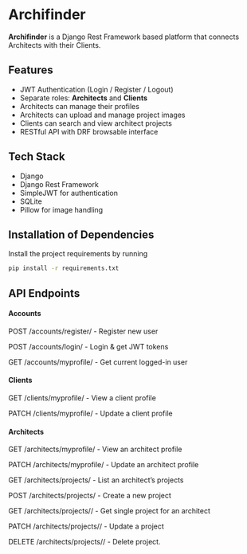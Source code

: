 # Archifinder

**Archifinder** is a Django Rest Framework based platform that connects Architects with their Clients.

##  Features
- JWT Authentication (Login / Register / Logout)
- Separate roles: **Architects** and **Clients**
- Architects can manage their profiles
- Architects can upload and manage project images
- Clients can search and view architect projects
- RESTful API with DRF browsable interface

## Tech Stack

- Django
- Django Rest Framework
- SimpleJWT for authentication
- SQLite 
- Pillow for image handling

## Installation of Dependencies
Install the project requirements by running

```bash
pip install -r requirements.txt
```

## API Endpoints
#### Accounts

POST /accounts/register/  -  Register new user

POST /accounts/login/ -  Login & get JWT tokens

GET /accounts/myprofile/ - Get current logged-in user

#### Clients

GET /clients/myprofile/ - View  a client profile

PATCH /clients/myprofile/ - Update a client profile

#### Architects

GET /architects/myprofile/ - View an architect profile

PATCH /architects/myprofile/ - Update an architect profile

GET /architects/projects/ - List an architect’s projects

POST /architects/projects/ - Create  a new project

GET /architects/projects/<id>/ - Get single project for an architect

PATCH /architects/projects/<id>/ - Update a project

DELETE /architects/projects/<id>/ - Delete project.
